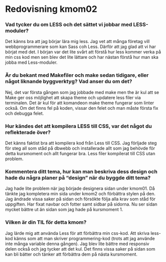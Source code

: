 ---
---
Redovisning kmom02
=========================

### Vad tycker du om LESS och det sättet vi jobbar med LESS-moduler?
Det känns bra att jag börjar lära mig less. Jag vet att många företag vill webbprogrammerare som kan Sass coh Less. Därför att jag glad att vi har börjat med det. I början var det lite svårt att förstå hur less kommer verka på min css kod men sen blev det lite lättare och har nästan förstå hur man ska jobba med Less-moduler.

### Är du bekant med Makefiler och make sedan tidigare, eller något liknande byggverktyg? Vad anser du om det?
Nej, det var första gången som jag jobbade med make men the är kul att se Make ger oss möjlighet att skapa theme och updatere less filer via terminalen. Det är kul för att komandeon make theme fungerar som linter också. Om det finns fel på koden, vissar den felet och man måste första fix och debugga felet.

### Hur kändes det att kompilera LESS till CSS, var det något du reflekterade över?
Det känns faktist bra att kompilera kod från Less till CSS. Jag förljade steg för steg all som ståd på dbwebb och installerade allt som jag behövde för detta kursmoment och allt fungerar bra. Less filer kompilerat till CSS utan problem.

### Kommentera ditt tema, hur kan man beskriva dess design och hade du några planer på “design” när du byggde ditt tema?
Jag hade lite problem när jag började designera sidan under kmom01. Då tänkte jag kompletera min sida under kmom2 och förbättra stylen på den. Jag ändrade vissa saker på sidan och försökte följa alla krav som ståd för uppgiften. Har fixat navbar och fotter samt sidbar på sidorna. Nu ser sidan mycket bättre ut än sidan som jag hade på kursmoment 1.

### Vilken är din TIL för detta kmom?
Jag lärde mig att använda Less för att förbättra min css-kod. Att skriva less-kod känns som att man skriver programmering-kod (trots att jag använde inte många variable denna gången). Jag blev lite bättre med responsiv delen också och jag tycker att det kul. Det finns vissa saker på sidan som kan bli bätter och tänker att förbättra dem på nästa kursmoment.